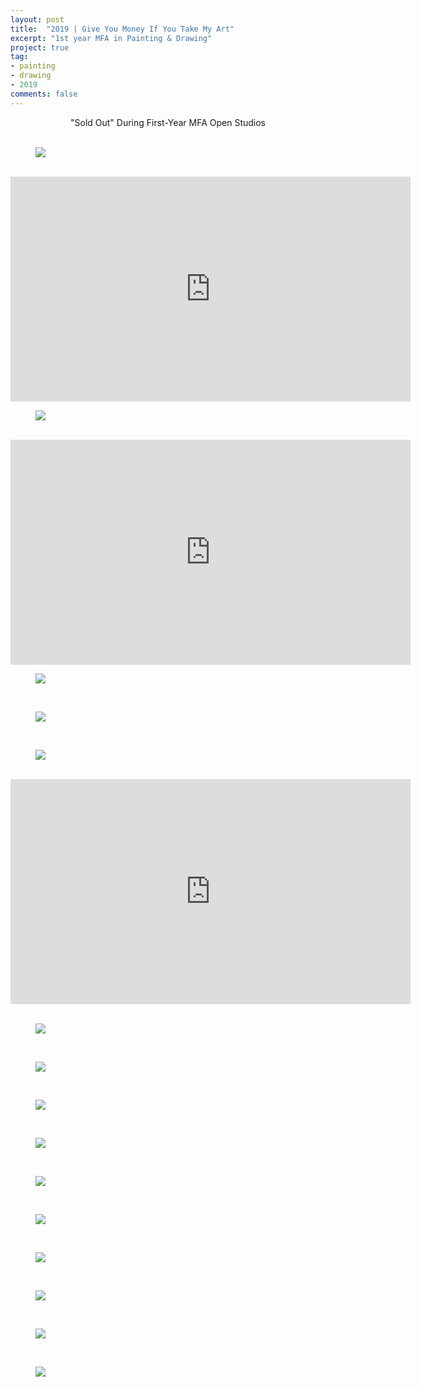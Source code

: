 ```yaml
---
layout: post
title:  "2019 | Give You Money If You Take My Art"
excerpt: "1st year MFA in Painting & Drawing"
project: true
tag:
- painting
- drawing
- 2019
comments: false
---
```


<center> "Sold Out" During First-Year MFA Open Studios </center>

<br>
<figure>
	<a href="https://drive.google.com/uc?id=1iKvLLBHmIR7Jj3VP_bT9KDKsa0eOs1wP" class="image-popup"><img src="https://drive.google.com/uc?id=1iKvLLBHmIR7Jj3VP_bT9KDKsa0eOs1wP"></a>
</figure>

<br>

<iframe src="https://player.vimeo.com/video/630710353" width="640" height="360" frameborder="0" webkitallowfullscreen mozallowfullscreen allowfullscreen></iframe>

<br>


<figure>
	<a href="https://drive.google.com/uc?id=1f7neLXZ5VVJyJtTSvWcmhTEXwylgL_p0" class="image-popup"><img src="https://drive.google.com/uc?id=1f7neLXZ5VVJyJtTSvWcmhTEXwylgL_p0"></a>
</figure>

<br>

<iframe src="https://player.vimeo.com/video/622142567" width="640" height="360" frameborder="0" webkitallowfullscreen mozallowfullscreen allowfullscreen></iframe>

<br>
<figure>
	<a href="https://drive.google.com/uc?id=1SJHS21ACyK2_y70fZ2Hc85JAYcUWxS3t" class="image-popup"><img src="https://drive.google.com/uc?id=1SJHS21ACyK2_y70fZ2Hc85JAYcUWxS3t"></a>
</figure>
<br>

<figure>
	<a href="https://drive.google.com/uc?id=1TWrF6Uxgkt7asDhTQ-iTFNankJqZaAeJ" class="image-popup"><img src="https://drive.google.com/uc?id=1TWrF6Uxgkt7asDhTQ-iTFNankJqZaAeJ"></a>
</figure>
<br>

<figure>
	<a href="https://drive.google.com/uc?id=1d5z_kU4JiPcMZpcRRYvYyXUjqkDGcdRe" class="image-popup"><img src="https://drive.google.com/uc?id=1d5z_kU4JiPcMZpcRRYvYyXUjqkDGcdRe"></a>
</figure>

<br>
<iframe src="https://player.vimeo.com/video/630710756" width="640" height="360" frameborder="0" webkitallowfullscreen mozallowfullscreen allowfullscreen></iframe>

<br>
<br>
<figure>
	<a href="https://drive.google.com/uc?id=10mRXg-TFA3MjufkME413Ja1n1fZE_knA" class="image-popup"><img src="https://drive.google.com/uc?id=10mRXg-TFA3MjufkME413Ja1n1fZE_knA"></a>
</figure>

<br>
<figure>
	<a href="https://drive.google.com/uc?id=1PvirTt8BdWnitoidDz5-01v1q7u1_F1M" class="image-popup"><img src="https://drive.google.com/uc?id=1PvirTt8BdWnitoidDz5-01v1q7u1_F1M"></a>
</figure>

<br>

<figure>
	<a href="https://drive.google.com/uc?id=1rsPqqhbo0eAQZ7ssHgVx5_e3jclNuu1Y" class="image-popup"><img src="https://drive.google.com/uc?id=1rsPqqhbo0eAQZ7ssHgVx5_e3jclNuu1Y"></a>
</figure>

<br>

<figure>
	<a href="https://drive.google.com/uc?id=1YaWJGKGHbKpNXnuNpvxhX1fMThdYRqHc" class="image-popup"><img src="https://drive.google.com/uc?id=1YaWJGKGHbKpNXnuNpvxhX1fMThdYRqHc"></a>
</figure>

<br>

<figure>
	<a href="https://drive.google.com/uc?id=1Y1P4C6xc8pIhTjGaxRF6Mg_uR6QBPvG5" class="image-popup"><img src="https://drive.google.com/uc?id=1Y1P4C6xc8pIhTjGaxRF6Mg_uR6QBPvG5"></a>
</figure>

<br>

<figure>
	<a href="https://drive.google.com/uc?id=1inpP1X-aEQhyc2dLDiKWF1zR5N4U2aPg" class="image-popup"><img src="https://drive.google.com/uc?id=1inpP1X-aEQhyc2dLDiKWF1zR5N4U2aPg"></a>
</figure>

<br>

<figure>
	<a href="https://drive.google.com/uc?id=1guM6ZCIUmE0g4XpgE6OdvjZy8FG2Yeav" class="image-popup"><img src="https://drive.google.com/uc?id=1guM6ZCIUmE0g4XpgE6OdvjZy8FG2Yeav"></a>
</figure>

<br>


<figure>
	<a href="https://drive.google.com/uc?id=1Bj2Nt3izcf4-Vaqdms-hFNz54k9pMqdL" class="image-popup"><img src="https://drive.google.com/uc?id=1Bj2Nt3izcf4-Vaqdms-hFNz54k9pMqdL"></a>
</figure>

<br>


<figure>
	<a href="https://drive.google.com/uc?id=1Zv8CiEapesF7lqSntg6aKh2bLVlQKt6R" class="image-popup"><img src="https://drive.google.com/uc?id=1Zv8CiEapesF7lqSntg6aKh2bLVlQKt6R"></a>
</figure>

<br>


<figure>
	<a href="https://drive.google.com/uc?id=1byOFrnao8iTTiG7hASnj2VBS0QwHKHSt" class="image-popup"><img src="https://drive.google.com/uc?id=1byOFrnao8iTTiG7hASnj2VBS0QwHKHSt"></a>
</figure>

<br>
